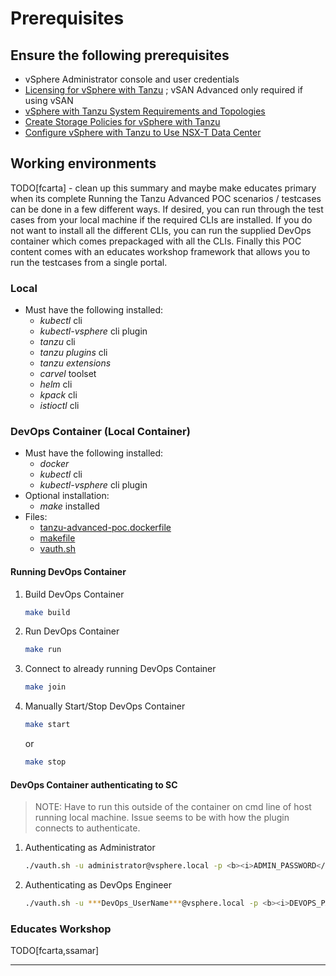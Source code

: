# Prerequisites

## Ensure the following prerequisites

* vSphere Administrator console and user credentials
* [Licensing for vSphere with Tanzu](https://docs.vmware.com/en/VMware-vSphere/7.0/vmware-vsphere-with-kubernetes/GUID-9A190942-BDB1-4A19-BA09-728820A716F2.html) ; vSAN Advanced only required if using vSAN
* [vSphere with Tanzu System Requirements and Topologies](https://docs.vmware.com/en/VMware-vSphere/7.0/vmware-vsphere-with-kubernetes/GUID-B1388E77-2EEC-41E2-8681-5AE549D50C77.html)
* [Create Storage Policies for vSphere with Tanzu](https://docs.vmware.com/en/VMware-vSphere/7.0/vmware-vsphere-with-kubernetes/GUID-544286A2-A403-4CA5-9C73-8EFF261545E7.html)
* [Configure vSphere with Tanzu to Use NSX-T Data Center](https://docs.vmware.com/en/VMware-vSphere/7.0/vmware-vsphere-with-kubernetes/GUID-8D0E905F-9ABB-4CFB-A206-C027F847FAAC.html)

## Working environments

TODO[fcarta] - clean up this summary and maybe make educates primary when its complete
Running the Tanzu Advanced POC scenarios / testcases can be done in a few different ways. If desired, you can run through the test cases from your local machine if the required CLIs are installed. If you do not want to install all the different CLIs, you can run the supplied DevOps container which comes prepackaged with all the CLIs. Finally this POC content comes with an educates workshop framework that allows you to run the testcases from a single portal.

### Local

* Must have the following installed:
  * *kubectl* cli
  * *kubectl-vsphere* cli plugin
  * *tanzu* cli
  * *tanzu plugins* cli
  * *tanzu extensions*
  * *carvel* toolset
  * *helm* cli
  * *kpack* cli
  * *istioctl* cli

### DevOps Container (Local Container)

* Must have the following installed:
  * *docker*
  * *kubectl* cli
  * *kubectl-vsphere* cli plugin
* Optional installation:
  * *make* installed
* Files:
  * [tanzu-advanced-poc.dockerfile](../../tanzu-advanced-poc.dockerfile)
  * [makefile](../../makefile)
  * [vauth.sh](../../vauth.sh)

#### Running DevOps Container

1. Build DevOps Container

    ```sh
    make build
    ```

2. Run DevOps Container

    ```sh
    make run
    ```

3. Connect to already running DevOps Container

    ```sh
    make join
    ```

4. Manually Start/Stop DevOps Container

    ```sh
    make start
    ```

    or

    ```sh
    make stop
    ```

#### DevOps Container authenticating to SC

  > NOTE: Have to run this outside of the container on cmd line of host running local machine. Issue seems to be with how the plugin connects to authenticate.

1. Authenticating as Administrator

    ```sh
    ./vauth.sh -u administrator@vsphere.local -p <b><i>ADMIN_PASSWORD</i></b -s https://<b><i>SC_API_VIP</i></b -n <b><i>SC_CLUSTER_NAMESPACE</i></b -c <b><i>SC_CLUSTER_NAME</i></b
    ```

2. Authenticating as DevOps Engineer

    ```sh
    ./vauth.sh -u ***DevOps_UserName***@vsphere.local -p <b><i>DEVOPS_PASSWORD</i></b -s https://<b><i>SC_API_VIP</i></b -n <b><i>SC_CLUSTER_NAMESPACE</i></b -c <b><i>SC_CLUSTER_NAME</i></b
    ```

### Educates Workshop

TODO[fcarta,ssamar]

---
